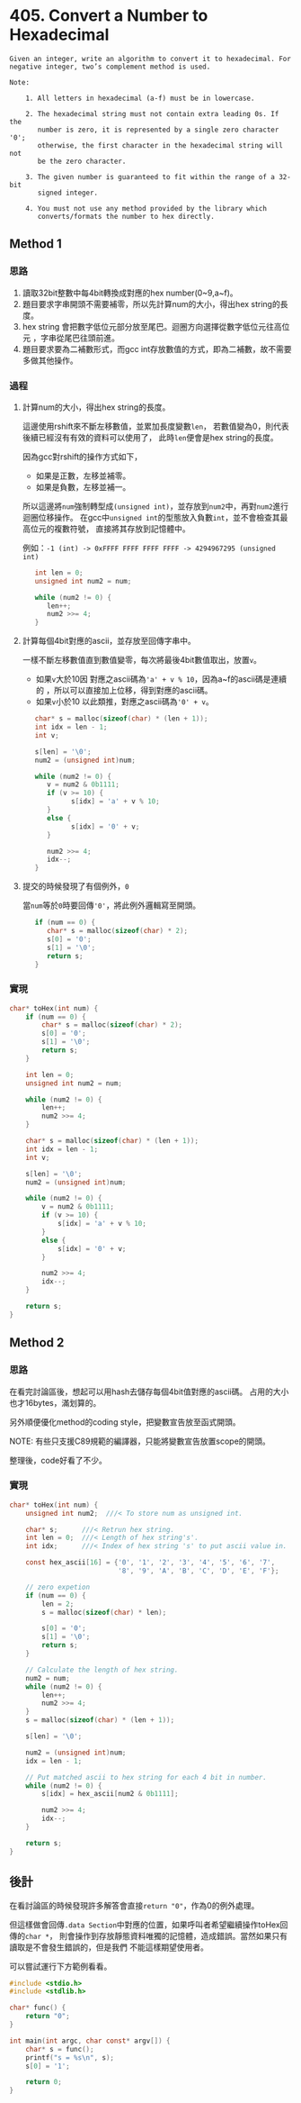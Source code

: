 # 405. Convert a Number to Hexadecimal

    Given an integer, write an algorithm to convert it to hexadecimal. For
    negative integer, two’s complement method is used.

    Note:

        1. All letters in hexadecimal (a-f) must be in lowercase.

        2. The hexadecimal string must not contain extra leading 0s. If the
           number is zero, it is represented by a single zero character '0';
           otherwise, the first character in the hexadecimal string will not
           be the zero character.

        3. The given number is guaranteed to fit within the range of a 32-bit
           signed integer.

        4. You must not use any method provided by the library which
           converts/formats the number to hex directly.

## Method 1

### 思路

1. 讀取32bit整數中每4bit轉換成對應的hex number(0~9,a~f)。
2. 題目要求字串開頭不需要補零，所以先計算num的大小，得出hex string的長度。
3. hex string 會把數字低位元部分放至尾巴。迴圈方向選擇從數字低位元往高位元
   ，字串從尾巴往頭前進。
4. 題目要求要為二補數形式，而gcc int存放數值的方式，即為二補數，故不需要多做其他操作。

### 過程

1. 計算num的大小，得出hex string的長度。

   這邊使用rshift來不斷左移數值，並累加長度變數`len`，
   若數值變為0，則代表後續已經沒有有效的資料可以使用了，
   此時`len`便會是hex string的長度。

   因為gcc對rshift的操作方式如下，
   - 如果是正數，左移並補零。
   - 如果是負數，左移並補一。

   所以這邊將`num`強制轉型成`(unsigned int)`，並存放到`num2`中，再對`num2`進行迴圈位移操作。
   在gcc中`unsigned int`的型態放入負數`int`，並不會檢查其最高位元的複數符號，
   直接將其存放到記憶體中。

   例如：`-1 (int) -> 0xFFFF FFFF FFFF FFFF -> 4294967295 (unsigned int)`

   ```c
      int len = 0;
      unsigned int num2 = num;

      while (num2 != 0) {
         len++;
         num2 >>= 4;
      }
   ```

2. 計算每個4bit對應的ascii，並存放至回傳字串中。

   一樣不斷左移數值直到數值變零，每次將最後4bit數值取出，放置`v`。
   - 如果`v`大於10因
     對應之ascii碼為`'a' + v % 10`，因為a~f的ascii碼是連續的
     ，所以可以直接加上位移，得到對應的ascii碼。
   - 如果`v`小於10
     以此類推，對應之ascii碼為`'0' + v`。

   ```c
      char* s = malloc(sizeof(char) * (len + 1));
      int idx = len - 1;
      int v;

      s[len] = '\0';
      num2 = (unsigned int)num;

      while (num2 != 0) {
         v = num2 & 0b1111;
         if (v >= 10) {
               s[idx] = 'a' + v % 10;
         }
         else {
               s[idx] = '0' + v;
         }

         num2 >>= 4;
         idx--;
      }
   ```

3. 提交的時候發現了有個例外，`0`

   當`num`等於`0`時要回傳`'0'`，將此例外邏輯寫至開頭。

   ```c
      if (num == 0) {
         char* s = malloc(sizeof(char) * 2);
         s[0] = '0';
         s[1] = '\0';
         return s;
      }
   ```

### 實現

```c
char* toHex(int num) {
    if (num == 0) {
        char* s = malloc(sizeof(char) * 2);
        s[0] = '0';
        s[1] = '\0';
        return s;
    }

    int len = 0;
    unsigned int num2 = num;

    while (num2 != 0) {
        len++;
        num2 >>= 4;
    }

    char* s = malloc(sizeof(char) * (len + 1));
    int idx = len - 1;
    int v;

    s[len] = '\0';
    num2 = (unsigned int)num;

    while (num2 != 0) {
        v = num2 & 0b1111;
        if (v >= 10) {
            s[idx] = 'a' + v % 10;
        }
        else {
            s[idx] = '0' + v;
        }

        num2 >>= 4;
        idx--;
    }

    return s;
}
```

## Method 2

### 思路

在看完討論區後，想起可以用hash去儲存每個4bit值對應的ascii碼。
占用的大小也才16bytes，滿划算的。

另外順便優化method的coding style，把變數宣告放至函式開頭。

NOTE: 有些只支援C89規範的編譯器，只能將變數宣告放置scope的開頭。

整理後，code好看了不少。

### 實現

```c
char* toHex(int num) {
    unsigned int num2;  ///< To store num as unsigned int.

    char* s;      ///< Retrun hex string.
    int len = 0;  ///< Length of hex string's'.
    int idx;      ///< Index of hex string 's' to put ascii value in.

    const hex_ascii[16] = {'0', '1', '2', '3', '4', '5', '6', '7',
                           '8', '9', 'A', 'B', 'C', 'D', 'E', 'F'};

    // zero expetion
    if (num == 0) {
        len = 2;
        s = malloc(sizeof(char) * len);

        s[0] = '0';
        s[1] = '\0';
        return s;
    }

    // Calculate the length of hex string.
    num2 = num;
    while (num2 != 0) {
        len++;
        num2 >>= 4;
    }
    s = malloc(sizeof(char) * (len + 1));

    s[len] = '\0';

    num2 = (unsigned int)num;
    idx = len - 1;

    // Put matched ascii to hex string for each 4 bit in number.
    while (num2 != 0) {
        s[idx] = hex_ascii[num2 & 0b1111];

        num2 >>= 4;
        idx--;
    }

    return s;
}
```

## 後計

在看討論區的時候發現許多解答會直接`return "0"`，作為0的例外處理。

但這樣做會回傳`.data Section`中對應的位置，如果呼叫者希望繼續操作toHex回傳的`char *`，
則會操作到存放靜態資料唯獨的記憶體，造成錯誤。當然如果只有讀取是不會發生錯誤的，但是我們
不能這樣期望使用者。

可以嘗試運行下方範例看看。

```c
#include <stdio.h>
#include <stdlib.h>

char* func() {
    return "0";
}

int main(int argc, char const* argv[]) {
    char* s = func();
    printf("s = %s\n", s);
    s[0] = '1';

    return 0;
}
```
